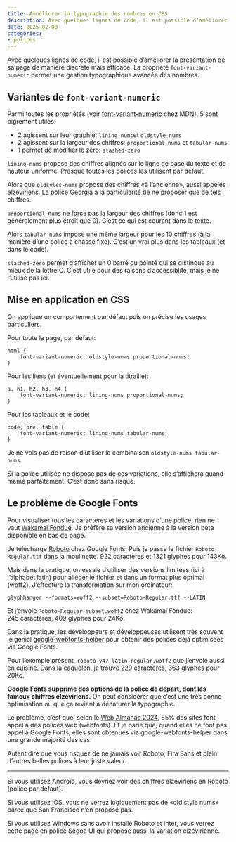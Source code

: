 ```yaml
---
title: Amnéliorer la typographie des nombres en CSS
description: Avec quelques lignes de code, il est possible d’améliorer la présentation de sa page de manière discrète mais efficace. Malheureusement, Google Fonts pourrait bien saper vos efforts.
date: 2025-02-08
categories:
- polices
---
```

 
Avec quelques lignes de code, il est possible d’améliorer la présentation de sa page de manière discrète mais efficace.
La propriété `font-variant-numeric` permet une gestion typographique avancée des nombres.

## Variantes de `font-variant-numeric`

Parmi toutes les propriétés (voir [font-variant-numeric](https://developer.mozilla.org/fr/docs/Web/CSS/font-variant-numeric) chez MDN), 5 sont bigrement utiles:

- 2 agissent sur leur graphie: `lining-nums`et `oldstyle-nums`
- 2 agissent sur la largeur des chiffres: `proportional-nums` et `tabular-nums`
- 1 permet de modifier le zéro: `slashed-zero`

`lining-nums` propose des chiffres alignés sur le ligne de base du texte et de hauteur uniforme.
Presque toutes les polices les utilisent par défaut.

Alors que `oldsyles-nums` propose des chiffres «à l’ancienne», aussi appelés [elzéviriens](https://fr.wikipedia.org/wiki/Chiffres_elz%C3%A9viriens).
La police Georgia a la particularité de ne proposer que de tels chiffres.

`proportional-nums` ne force pas la largeur des chiffres (donc 1 est généralement plus étroit que 0).
C’est ce qui est courant dans le texte.

Alors `tabular-nums` impose une même largeur pour les 10 chiffres (à la manière d’une police à chasse fixe).
C’est un vrai plus dans les tableaux (et dans le code).

`slashed-zero` permet d’afficher un 0 barré ou pointé qui se distingue au mieux de la lettre O.
C’est utile pour des raisons d’accessiblité, mais je ne l’utilise pas ici.

## Mise en application en CSS

On applique un comportement par défaut puis on précise les usages particuliers.

Pour toute la page, par défaut:

```
html {
    font-variant-numeric: oldstyle-nums proportional-nums;
}
```

Pour les liens (et éventuellement pour la titraille):

```
a, h1, h2, h3, h4 {
    font-variant-numeric: lining-nums proportional-nums;
}
```

Pour les tableaux et le code:

```
code, pre, table {
    font-variant-numeric: lining-nums tabular-nums;
}
```

Je ne vois pas de raison d’utiliser la combinaison `oldstyle-nums tabular-nums`.

Si la police utilisée ne dispose pas de ces variations, elle s’affichera quand même parfaitement.
C’est donc sans risque.

## Le problème de Google Fonts

Pour visualiser tous les caractères et les variations d’une police, rien ne vaut [Wakamai Fondue](https://wakamaifondue.com/).
Je préfère sa version ancienne à la version beta disponible en bas de page.

Je télécharge [Roboto](https://fonts.google.com/specimen/Roboto) chez Google Fonts.
Puis je passe le fichier `Roboto-Regular.ttf` dans la moulinette.
922 caractères et 1321 glyphes pour 143Ko.

Mais dans la pratique, on essaie d’utiliser des versions limitées (ici à l’alphabet latin) pour alléger le fichier et dans un format plus optimal (woff2).
J’effecture la transformation sur mon ordinateur:

```
glyphhanger --formats=woff2 --subset=Roboto-Regular.ttf --LATIN
```

Et j’envoie `Roboto-Regular-subset.woff2` chez Wakamai Fondue: 245 caractères, 409 glyphes pour 24Ko.

Dans la pratique, les développeurs et développeuses utilisent très souvent le génial [google-webfonts-helper](https://gwfh.mranftl.com/fonts) pour obtenir des polices déjà optimisées via Google Fonts.

Pour l’exemple présent, `roboto-v47-latin-regular.woff2` que j’envoie aussi en cuisine.
Dans la caquelon, je trouve 229 caractères, 363 glyphes pour 20Ko.

**Google Fonts supprime des options de la police de départ, dont les fameux chiffres elzéviriens.**
On peut considérer que c’est une très bonne optimisation ou que ça revient à dénaturer la typographie.

Le problème, c’est que, selon le [Web Almanac 2024](https://almanac.httparchive.org/en/2024/),  85% des sites font appel à des polices web (webfonts).
Et je parie que, quand elles ne font pas appel à Google Fonts, elles sont obtenues via google-webfonts-helper dans une grande majorité des cas.

Autant dire que vous risquez de ne jamais voir Roboto, Fira Sans et plein d’autres belles polices à leur juste valeur.

---

Si vous utilisez Android, vous devriez voir des chiffres elzéviriens en Roboto (police par défaut).

Si vous utilisez iOS, vous ne verrez logiquement pas de «old style nums» parce que San Francisco n’en propose pas.

Si vous utilisez Windows sans avoir installé Roboto et Inter, vous verrez cette page en police Segoe UI qui propose aussi la variation elzévirienne.
